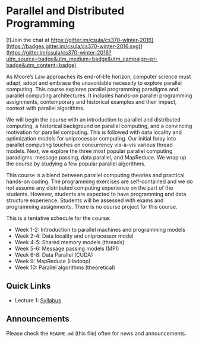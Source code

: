 # Parallel and Distributed Programming

[![Join the chat at https://gitter.im/csula/cs370-winter-2016](https://badges.gitter.im/csula/cs370-winter-2016.svg)](https://gitter.im/csula/cs370-winter-2016?utm_source=badge&utm_medium=badge&utm_campaign=pr-badge&utm_content=badge)

As Moore’s Law approaches its end-of-life horizon, computer science must adapt, adopt and embrace the unavoidable necessity to explore parallel computing.  This course explores parallel programming paradigms and parallel computing architectures. It includes hands-on parallel programming assignments, contemporary and historical examples and their impact, context with parallel algorithms. 

We will begin the course with an introduction to parallel and distributed computing, a  historical background on parallel computing, and a convincing motivation for parallel computing.  This is followed with data locality and optimization models for uniprocessor computing.  Our initial foray into parallel computing touches on concurrency vis-à-vis various thread models.  Next, we explore the three most popular parallel computing paradigms: message passing, data parallel, and MapReduce.  We wrap up the course by studying a few popular parallel algorithms.

This course is a blend between parallel computing theories and practical hands-on coding.  The programming exercises are self-contained and we do not assume any distributed computing experience on the part of the students.  However, students are expected to have programming and data structure experience.  Students will be assessed with exams and programming assignments.  There is no course project for this course.

This is a tentative schedule for the course:

* Week 1-2: Introduction to parallel machines and programming models
* Week 2-4: Data locality and uniprocessor model
* Week 4-5: Shared memory models (threads)
* Week 5-6: Message passing models (MPI)
* Week 6-8: Data Parallel (CUDA)
* Week 9: MapReduce (Hadoop)
* Week 10: Parallel algorithms (theoretical)

## Quick Links

* Lecture 1: [Syllabus](Syllabus.md)

## Announcements

Please check the `README.md` (this file) often for news and announcements.
